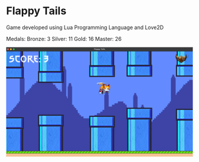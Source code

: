 # Flappy Tails

Game developed using Lua Programming Language and Love2D

Medals:
Bronze: 3
Silver: 11
Gold: 16
Master: 26

![Flappy Tails](graphics/demo.png)
